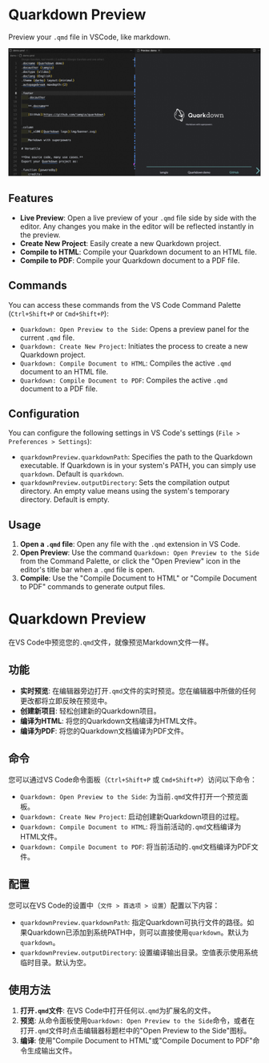 # Quarkdown Preview

Preview your `.qmd` file in VSCode, like markdown.

![Preview](./preview.png)

## Features

- **Live Preview**: Open a live preview of your `.qmd` file side by side with the editor. Any changes you make in the editor will be reflected instantly in the preview.
- **Create New Project**: Easily create a new Quarkdown project.
- **Compile to HTML**: Compile your Quarkdown document to an HTML file.
- **Compile to PDF**: Compile your Quarkdown document to a PDF file.

## Commands

You can access these commands from the VS Code Command Palette (`Ctrl+Shift+P` or `Cmd+Shift+P`):

- `Quarkdown: Open Preview to the Side`: Opens a preview panel for the current `.qmd` file.
- `Quarkdown: Create New Project`: Initiates the process to create a new Quarkdown project.
- `Quarkdown: Compile Document to HTML`: Compiles the active `.qmd` document to an HTML file.
- `Quarkdown: Compile Document to PDF`: Compiles the active `.qmd` document to a PDF file.

## Configuration

You can configure the following settings in VS Code's settings (`File > Preferences > Settings`):

- `quarkdownPreview.quarkdownPath`: Specifies the path to the Quarkdown executable. If Quarkdown is in your system's PATH, you can simply use `quarkdown`. Default is `quarkdown`.
- `quarkdownPreview.outputDirectory`: Sets the compilation output directory. An empty value means using the system's temporary directory. Default is empty.

## Usage

1.  **Open a `.qmd` file**: Open any file with the `.qmd` extension in VS Code.
2.  **Open Preview**: Use the command `Quarkdown: Open Preview to the Side` from the Command Palette, or click the "Open Preview" icon in the editor's title bar when a `.qmd` file is open.
3.  **Compile**: Use the "Compile Document to HTML" or "Compile Document to PDF" commands to generate output files.



# Quarkdown Preview

在VS Code中预览您的`.qmd`文件，就像预览Markdown文件一样。

## 功能

- **实时预览**: 在编辑器旁边打开`.qmd`文件的实时预览。您在编辑器中所做的任何更改都将立即反映在预览中。
- **创建新项目**: 轻松创建新的Quarkdown项目。
- **编译为HTML**: 将您的Quarkdown文档编译为HTML文件。
- **编译为PDF**: 将您的Quarkdown文档编译为PDF文件。

## 命令

您可以通过VS Code命令面板（`Ctrl+Shift+P` 或 `Cmd+Shift+P`）访问以下命令：

- `Quarkdown: Open Preview to the Side`: 为当前`.qmd`文件打开一个预览面板。
- `Quarkdown: Create New Project`: 启动创建新Quarkdown项目的过程。
- `Quarkdown: Compile Document to HTML`: 将当前活动的`.qmd`文档编译为HTML文件。
- `Quarkdown: Compile Document to PDF`: 将当前活动的`.qmd`文档编译为PDF文件。

## 配置

您可以在VS Code的设置中（`文件 > 首选项 > 设置`）配置以下内容：

- `quarkdownPreview.quarkdownPath`: 指定Quarkdown可执行文件的路径。如果Quarkdown已添加到系统PATH中，则可以直接使用`quarkdown`。默认为`quarkdown`。
- `quarkdownPreview.outputDirectory`: 设置编译输出目录。空值表示使用系统临时目录。默认为空。

## 使用方法

1.  **打开`.qmd`文件**: 在VS Code中打开任何以`.qmd`为扩展名的文件。
2.  **预览**: 从命令面板使用`Quarkdown: Open Preview to the Side`命令，或者在打开`.qmd`文件时点击编辑器标题栏中的"Open Preview to the Side"图标。
3.  **编译**: 使用"Compile Document to HTML"或"Compile Document to PDF"命令生成输出文件。